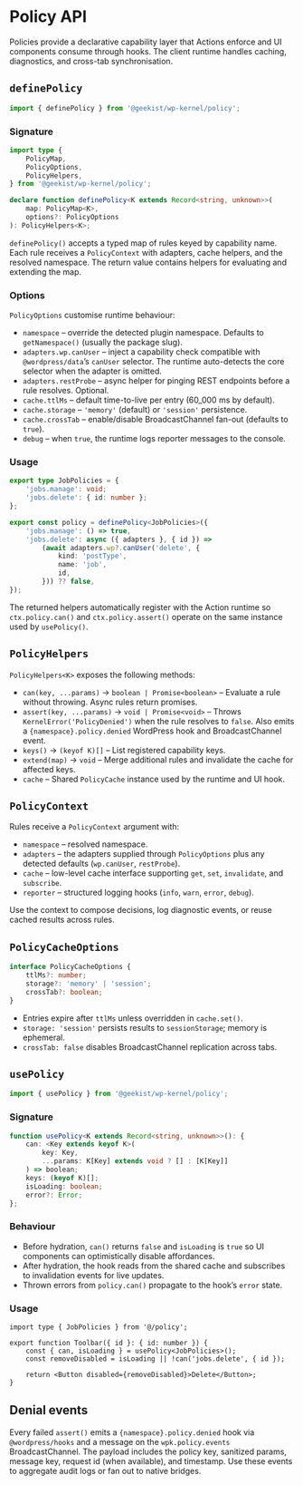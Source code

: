 # Policy API

Policies provide a declarative capability layer that Actions enforce and UI
components consume through hooks. The client runtime handles caching, diagnostics,
and cross-tab synchronisation.

## `definePolicy`

```ts
import { definePolicy } from '@geekist/wp-kernel/policy';
```

### Signature

```ts
import type {
	PolicyMap,
	PolicyOptions,
	PolicyHelpers,
} from '@geekist/wp-kernel/policy';

declare function definePolicy<K extends Record<string, unknown>>(
	map: PolicyMap<K>,
	options?: PolicyOptions
): PolicyHelpers<K>;
```

`definePolicy()` accepts a typed map of rules keyed by capability name. Each rule
receives a `PolicyContext` with adapters, cache helpers, and the resolved
namespace. The return value contains helpers for evaluating and extending the
map.

### Options

`PolicyOptions` customise runtime behaviour:

- `namespace` – override the detected plugin namespace. Defaults to
  `getNamespace()` (usually the package slug).
- `adapters.wp.canUser` – inject a capability check compatible with
  `@wordpress/data`’s `canUser` selector. The runtime auto-detects the core
  selector when the adapter is omitted.
- `adapters.restProbe` – async helper for pinging REST endpoints before a rule
  resolves. Optional.
- `cache.ttlMs` – default time-to-live per entry (60_000 ms by default).
- `cache.storage` – `'memory'` (default) or `'session'` persistence.
- `cache.crossTab` – enable/disable BroadcastChannel fan-out (defaults to `true`).
- `debug` – when `true`, the runtime logs reporter messages to the console.

### Usage

```ts
export type JobPolicies = {
	'jobs.manage': void;
	'jobs.delete': { id: number };
};

export const policy = definePolicy<JobPolicies>({
	'jobs.manage': () => true,
	'jobs.delete': async ({ adapters }, { id }) =>
		(await adapters.wp?.canUser('delete', {
			kind: 'postType',
			name: 'job',
			id,
		})) ?? false,
});
```

The returned helpers automatically register with the Action runtime so
`ctx.policy.can()` and `ctx.policy.assert()` operate on the same instance used by
`usePolicy()`.

## `PolicyHelpers`

`PolicyHelpers<K>` exposes the following methods:

- `can(key, ...params)` → `boolean | Promise<boolean>` – Evaluate a rule without
  throwing. Async rules return promises.
- `assert(key, ...params)` → `void | Promise<void>` – Throws
  `KernelError('PolicyDenied')` when the rule resolves to `false`. Also emits a
  `{namespace}.policy.denied` WordPress hook and BroadcastChannel event.
- `keys()` → `(keyof K)[]` – List registered capability keys.
- `extend(map)` → `void` – Merge additional rules and invalidate the cache for
  affected keys.
- `cache` – Shared `PolicyCache` instance used by the runtime and UI hook.

## `PolicyContext`

Rules receive a `PolicyContext` argument with:

- `namespace` – resolved namespace.
- `adapters` – the adapters supplied through `PolicyOptions` plus any detected
  defaults (`wp.canUser`, `restProbe`).
- `cache` – low-level cache interface supporting `get`, `set`, `invalidate`, and
  `subscribe`.
- `reporter` – structured logging hooks (`info`, `warn`, `error`, `debug`).

Use the context to compose decisions, log diagnostic events, or reuse cached
results across rules.

## `PolicyCacheOptions`

```ts
interface PolicyCacheOptions {
	ttlMs?: number;
	storage?: 'memory' | 'session';
	crossTab?: boolean;
}
```

- Entries expire after `ttlMs` unless overridden in `cache.set()`.
- `storage: 'session'` persists results to `sessionStorage`; memory is
  ephemeral.
- `crossTab: false` disables BroadcastChannel replication across tabs.

## `usePolicy`

```ts
import { usePolicy } from '@geekist/wp-kernel/policy';
```

### Signature

```ts
function usePolicy<K extends Record<string, unknown>>(): {
	can: <Key extends keyof K>(
		key: Key,
		...params: K[Key] extends void ? [] : [K[Key]]
	) => boolean;
	keys: (keyof K)[];
	isLoading: boolean;
	error?: Error;
};
```

### Behaviour

- Before hydration, `can()` returns `false` and `isLoading` is `true` so UI
  components can optimistically disable affordances.
- After hydration, the hook reads from the shared cache and subscribes to
  invalidation events for live updates.
- Thrown errors from `policy.can()` propagate to the hook’s `error` state.

### Usage

```tsx
import type { JobPolicies } from '@/policy';

export function Toolbar({ id }: { id: number }) {
	const { can, isLoading } = usePolicy<JobPolicies>();
	const removeDisabled = isLoading || !can('jobs.delete', { id });

	return <Button disabled={removeDisabled}>Delete</Button>;
}
```

## Denial events

Every failed `assert()` emits a `{namespace}.policy.denied` hook via
`@wordpress/hooks` and a message on the `wpk.policy.events` BroadcastChannel. The
payload includes the policy key, sanitized params, message key, request id (when
available), and timestamp. Use these events to aggregate audit logs or fan out to
native bridges.
